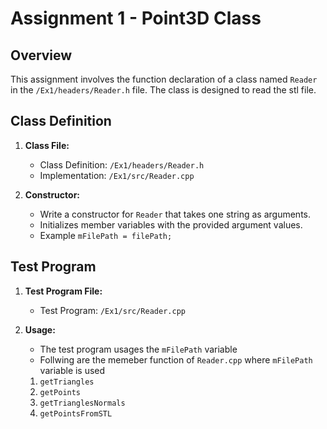 # Assignment 1 - Point3D Class
 
## Overview
 
This assignment involves the function declaration of a class named `Reader` in the `/Ex1/headers/Reader.h` file. The class is designed to read the stl file.
 
## Class Definition
 
1. **Class File:**
   - Class Definition: `/Ex1/headers/Reader.h`
   - Implementation: `/Ex1/src/Reader.cpp`
 
2. **Constructor:**
   - Write a constructor for `Reader` that takes one string as arguments.
   - Initializes member variables with the provided argument values.
   - Example `mFilePath = filePath;`

 
## Test Program
 
1. **Test Program File:**
   - Test Program: `/Ex1/src/Reader.cpp`
 
2. **Usage:**
   - The test program usages the `mFilePath` variable
   - Follwing are the memeber function of  `Reader.cpp` where `mFilePath` variable is used
   1. `getTriangles`
   2. `getPoints`
   3. `getTrianglesNormals`
   4. `getPointsFromSTL`
 